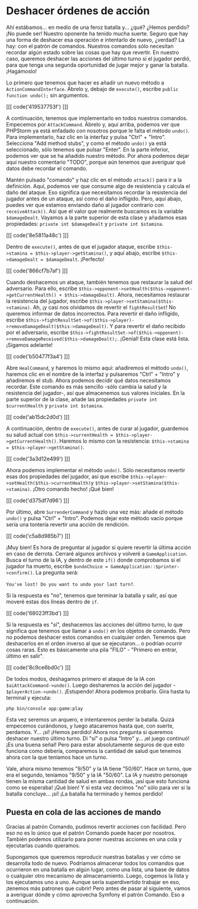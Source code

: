 # Deshacer órdenes de acción

Ahí estábamos... en medio de una feroz batalla y... ¿qué? ¿Hemos perdido? ¡No puede ser! Nuestro oponente ha tenido mucha suerte. Seguro que hay una forma de deshacer esa operación e intentarlo de nuevo, ¿verdad? La hay: con el patrón de comandos. Nuestros comandos sólo necesitan recordar algún estado sobre las cosas que hay que revertir. En nuestro caso, queremos deshacer las acciones del último turno si el jugador perdió, para que tenga una segunda oportunidad de jugar mejor y ganar la batalla. ¡Hagámoslo!

Lo primero que tenemos que hacer es añadir un nuevo método a `ActionCommandInterface`. Ábrelo y, debajo de `execute()`, escribe `public function undo();` sin argumentos.

[[[ code('419537753f') ]]]

A continuación, tenemos que implementarlo en todos nuestros comandos. Empecemos por `AttackCommand`. Ábrelo y, aquí arriba, podemos ver que PHPStorm ya está enfadado con nosotros porque le falta el método `undo()`. Para implementarlo, haz clic en la interfaz y pulsa "Ctrl" + "Intro". Selecciona "Add method stubs", y como el método `undo()` ya está seleccionado, sólo tenemos que pulsar "Enter". En la parte inferior, podemos ver que se ha añadido nuestro método. Por ahora podemos dejar aquí nuestro comentario "TODO", porque aún tenemos que averiguar qué datos debe recordar el comando.

Mantén pulsado "comando" y haz clic en el método `attack()` para ir a la definición. Aquí, podemos ver que consume algo de resistencia y calcula el daño del ataque. Eso significa que necesitamos recordar la resistencia del jugador antes de un ataque, así como el daño infligido. Pero, aquí abajo, puedes ver que estamos enviando daño al jugador contrario con `receiveAttack()`. Así que el valor que realmente buscamos es la variable `$damageDealt`. Vayamos a la parte superior de esta clase y añadamos esas propiedades: `private int $damageDealt` y `private int $stamina`.

[[[ code('8e5811a48c') ]]]

Dentro de `execute()`, antes de que el jugador ataque, escribe `$this->stamina = $this->player->getStamina()`, y aquí abajo, escribe `$this->damageDealt = $damageDealt`. ¡Perfecto!

[[[ code('866cf7b7af') ]]]

Cuando deshacemos un ataque, también tenemos que restaurar la salud del adversario. Para ello, escribe `$this->opponent->setHealth($this->opponent->getCurrentHealth() + $this->damageDealt)`. Ahora, necesitamos restaurar la resistencia del jugador, escribe `$this->player->setStamina($this->stamina)`. Ah, ¡y casi nos olvidamos de revertir el `fightResultSet`! No queremos informar de datos incorrectos. Para revertir el daño infligido, escribe `$this->fightResultSet->of($this->player)->removeDamageDealt($this->damageDealt)`. Y para revertir el daño recibido por el adversario, escribe `$this->fightResultSet->of($this->opponent)->removeDamageReceived($this->damageDealt);`. ¡Genial! Esta clase está lista. ¡Sigamos adelante!

[[[ code('b50477f3a4') ]]]

Abre `HealCommand`, y haremos lo mismo aquí: añadiremos el método `undo()`, haremos clic en el nombre de la interfaz y pulsaremos "Ctrl" + "Intro" y añadiremos el stub. Ahora podemos decidir qué datos necesitamos recordar. Este comando es más sencillo -sólo cambia la salud y la resistencia del jugador-, así que almacenemos sus valores iniciales. En la parte superior de la clase, añade las propiedades `private int $currentHealth`
y `private int $stamina`. 

[[[ code('ab15dc2d0d') ]]]

A continuación, dentro de `execute()`, antes de curar al jugador, guardemos su salud actual con `$this->currentHealth = $this->player->getCurrentHealth()`. Haremos lo mismo con la resistencia: `$this->stamina = $this->player->getStamina()`.

[[[ code('3a3d12e499') ]]]

Ahora podemos implementar el método `undo()`. Sólo necesitamos revertir esas dos propiedades del jugador, así que escribe `$this->player->setHealth($this->currentHealth)`y `$this->player->setStamina($this->stamina)`. ¡Otro comando hecho! ¡Qué bien!

[[[ code('d375df7d96') ]]]

Por último, abre `SurrenderCommand` y hazlo una vez más: añade el método `undo()` y pulsa "Ctrl" + "Intro". Podemos dejar este método vacío porque sería una tontería revertir una acción de rendición.

[[[ code('c5a8d985b7') ]]]

¡Muy bien! Es hora de preguntar al jugador si quiere revertir la última acción en caso de derrota. Cerraré algunos archivos y volveré a `GameApplication`. Busca el turno de la IA, y dentro de este `if()` donde comprobamos si el jugador ha muerto, escribe `$undoChoice = GameApplication::$printer->confirm()`. La pregunta será:

`You've lost! Do you want to undo your last turn?`.

Si la respuesta es "no", tenemos que terminar la batalla y salir, así que moveré estas dos líneas dentro de `if`. 

[[[ code('68023ff3bd') ]]]

Si la respuesta es "sí", deshacemos las acciones del último turno, lo que significa que tenemos que llamar a `undo()` en los objetos de comando. Pero no podemos deshacer estos comandos en cualquier orden. Tenemos que deshacerlos en el orden inverso al que se ejecutaron... o podrían ocurrir cosas raras. Esto es básicamente una pila "FILO" - "Primero en entrar, último en salir".

[[[ code('8c9ce6bd0c') ]]]

De todos modos, deshagamos primero el ataque de la IA con `$aiAttackCommand->undo()`. Luego desharemos la acción del jugador - `$playerAction->undo()`. ¡Estupendo! Ahora podemos probarlo. Gira hasta tu terminal y ejecuta:

```terminal
php bin/console app:game:play
```

Esta vez seremos un arquero, e intentaremos perder la batalla. Quizá empecemos curándonos, y luego atacaremos hasta que, con suerte, perdamos. Y... ¡sí! ¡Hemos perdido! Ahora nos pregunta si queremos deshacer nuestro último turno. Di "sí" o pulsa "Intro" y... ¡el juego continuó! ¡Es una buena señal! Pero para estar absolutamente seguros de que esto funciona como debería, comparemos la cantidad de salud que tenemos ahora con la que teníamos hace un turno.

Vale, ahora mismo tenemos "9/50" y la IA tiene "50/60". Hace un turno, que era el segundo, teníamos "9/50" y la IA "50/60". La IA y nuestro personaje tienen la misma cantidad de salud en ambas rondas, ¡así que esto funciona como se esperaba! ¡Qué bien! Y si esta vez decimos "no" sólo para ver si la batalla concluye... ¡sí! ¡La batalla ha terminado y hemos perdido!

## Puesta en cola de las acciones de mando

Gracias al patrón Comando, pudimos revertir acciones con facilidad. Pero eso no es lo único que el patrón Comando puede hacer por nosotros. También podemos utilizarlo para poner nuestras acciones en una cola y ejecutarlas cuando queramos.

Supongamos que queremos reproducir nuestras batallas y ver cómo se desarrolla todo de nuevo. Podríamos almacenar todos los comandos que ocurrieron en una batalla en algún lugar, como una lista, una base de datos o cualquier otro mecanismo de almacenamiento. Luego, cogemos la lista y los ejecutamos uno a uno. Aunque sería superdivertido trabajar en eso, ¡tenemos más patrones que cubrir! Pero antes de pasar al siguiente, vamos a averiguar dónde y cómo aprovecha Symfony el patrón Comando. Eso a continuación.
